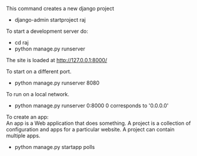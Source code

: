 This command creates a new django project 
 - django-admin startproject raj

To start a development server do:
 - cd raj
 - python manage.py runserver

The site is loaded at http://127.0.0.1:8000/

To start on a different port.
 - python manage.py runserver 8080

To run on a local network.
 - python manage.py runserver 0:8000
0 corresponds to '0.0.0.0'


To create an app:  
An app is a Web application that does something. 
A project is a collection of configuration and apps for a particular website.  A project can contain multiple apps.

 - python manage.py startapp polls
